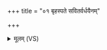 +++
title = "०१ बृहस्पते सवितर्वर्धयैनम्"

+++
<details><summary>मूलम् (VS)</summary>

बृह॑स्पते॒ सवि॑तर्व॒र्धयै॑नं ज्यो॒तयै॑नं मह॒ते सौभ॑गाय। संशि॑तं चित्संत॒रं सं शि॑शाधि॒ विश्व॑ एन॒मनु॑ मदन्तु दे॒वाः ॥
</details>